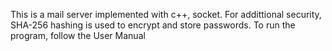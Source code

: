 This is a mail server implemented with c++, socket. For addittional security, SHA-256 hashing is used to encrypt and store passwords. To run the program, follow the User Manual
